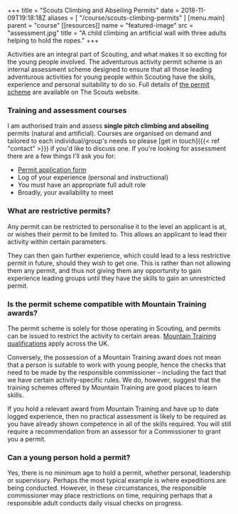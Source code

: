 +++
title = "Scouts Climbing and Abseiling Permits"
date = 2018-11-09T19:18:18Z
aliases = [
  "/course/scouts-climbing-permits"
]
[menu.main]
  parent = "course"
[[resources]]
  name = "featured-image"
  src = "assessment.jpg"
  title = "A child climbing an artificial wall with three adults helping to hold the ropes."
+++

Activities are an integral part of Scouting, and what makes it so exciting for the young people involved. The adventurous activity permit scheme is an internal assessment scheme designed to ensure that all those leading adventurous activities for young people within Scouting have the skills, experience and personal suitability to do so. Full details of [the permit scheme][permit-scheme] are available on The Scouts website.

### Training and assessment courses

I am authorised train and assess **single pitch climbing and abseiling** permits (natural and artificial). Courses are organised on demand and tailored to each individual/group's needs so please [get in touch]({{< ref "contact" >}}) if you'd like to discuss one. If you're looking for assessment there are a few things I'll ask you for:

- [Permit application form][adactpermit]
- Log of your experience (personal and instructional)
- You must have an appropriate full adult role
- Broadly, your availability to meet

### What are restrictive permits?

Any permit can be restricted to personalise it to the level an applicant is at, or wishes their permit to be limited to. This allows an applicant to lead their activity within certain parameters.

They can then gain further experience, which could lead to a less restrictive permit in future, should they wish to get one. This is rather than not allowing them any permit, and thus not giving them any opportunity to gain experience leading groups until they have the skills to gain an unrestricted permit.

### Is the permit scheme compatible with Mountain Training awards?

The permit scheme is solely for those operating in Scouting, and permits can be issued to restrict the activity to certain areas. [Mountain Training qualifications][mountain-training-qualifications] apply across the UK.

Conversely, the possession of a Mountain Training award does not mean that a person is suitable to work with young people, hence the checks that need to be made by the responsible commissioner – including the fact that we have certain activity-specific rules. We do, however, suggest that the training schemes offered by Mountain Training are good places to learn skills.

If you hold a relevant award from Mountain Training and have up to date logged experience, then no practical assessment is likely to be required as you have already shown competence in all of the skills required. You will still require a recommendation from an assessor for a Commissioner to grant you a permit.

### Can a young person hold a permit?

Yes, there is no minimum age to hold a permit, whether personal, leadership or supervisory. Perhaps the most typical example is where expeditions are being conducted. However, in these circumstances, the responsible commissioner may place restrictions on time, requiring perhaps that a responsible adult conducts daily visual checks on progress.

[permit-scheme]: https://www.scouts.org.uk/volunteers/running-your-section/programme-guidance/activity-permit-scheme/
[adactpermit]: https://cms.scouts.org.uk/media/11971/application-form-aap.doc
[mountain-training-qualifications]: https://www.mountain-training.org/qualifications
